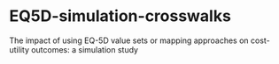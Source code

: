 # EQ5D-simulation-crosswalks
The impact of using EQ-5D value sets or mapping approaches  on cost-utility outcomes: a simulation study
